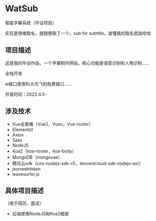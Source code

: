 # WatSub
智能字幕系统（毕设项目）

实在是很难取名，就随便取了一个。sub for subtitle。谁懂我的取名思路哈哈

## 项目描述

这是我的毕设作品，一个字幕制作网站，核心功能是语音识别和人物识别……

全栈开发

ai接口使用科大讯飞的免费接口……

开发时间：2022.4.5-

## 涉及技术

- Vue全家桶（Vue2，Vuex，Vue-router）
- ElementUI
- Axios
- Sass
- NodeJS
- Koa2（koa-router，koa-body）
- MongoDB（mongoose）
- 腾讯云sdk（cos-nodejs-sdk-v5，tencentcloud-sdk-nodejs-asr）
- jsonwebtoken
- wavesurfer.js

## 具体项目描述

（用于简历、面试）

- 后端使用NodeJS和Koa2框架
